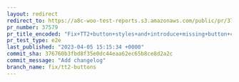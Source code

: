 ```yaml
---
layout: redirect
redirect_to: https://a8c-woo-test-reports.s3.amazonaws.com/public/pr/37579/e2e/index.html
pr_number: 37579
pr_title_encoded: "Fix+TT2+button+styles+and+introduce+missing+button+classes+for+the+order-again+and+orders+pagination+buttons"
pr_test_type: e2e
last_published: "2023-04-05 15:15:34 +0000"
commit_sha: 376760b3fbd8f35e0dc44eaa62ec65b8ce8d2a2c
commit_message: "Add changelog"
branch_name: fix/tt2-buttons
---
```

